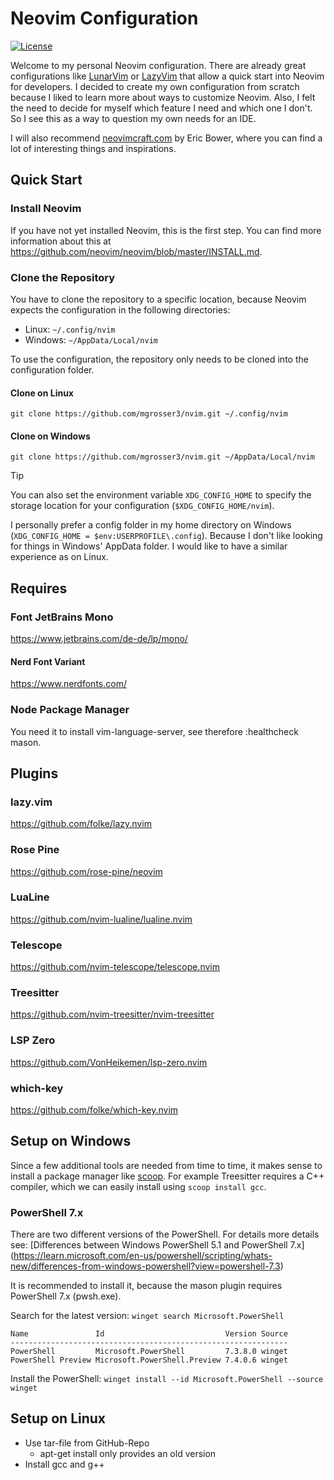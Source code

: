 # Neovim Configuration

<a href="/LICENSE">![License](https://img.shields.io/github/license/mgrosser3/nvim)</a>

Welcome to my personal Neovim configuration. There are already great configurations like
[LunarVim](https://www.lunarvim.org/) or [LazyVim](https://www.lazyvim.org/) that allow
a quick start into Neovim for developers. I decided to create my own configuration from
scratch because I liked to learn more about ways to customize Neovim. Also, I felt the
need to decide for myself which feature I need and which one I don't. So I see this as a
way to question my own needs for an IDE.

I will also recommend [neovimcraft.com](https://neovimcraft.com/) by Eric Bower, where
you can find a lot of interesting things and inspirations.

## Quick Start

### Install Neovim

If you have not yet installed Neovim, this is the first step. You can find more information
about this at https://github.com/neovim/neovim/blob/master/INSTALL.md.

### Clone the Repository 

You have to clone the repository to a specific location, because Neovim expects the
configuration in the following directories:

- Linux: `~/.config/nvim`
- Windows: `~/AppData/Local/nvim`

To use the configuration, the repository only needs to be cloned into the configuration folder.

#### Clone on Linux
```shell
git clone https://github.com/mgrosser3/nvim.git ~/.config/nvim
```
#### Clone on Windows
```shell
git clone https://github.com/mgrosser3/nvim.git ~/AppData/Local/nvim
```

> [!TIP]
> You can also set the environment variable `XDG_CONFIG_HOME` to specify the storage location
> for your configuration (`$XDG_CONFIG_HOME/nvim`).
> 
> I personally prefer a config folder in my home directory on Windows
> (`XDG_CONFIG_HOME = $env:USERPROFILE\.config`). Because I don't like looking for things in
> Windows' AppData folder. I would like to have a similar experience as on Linux.

## Requires

### Font JetBrains Mono
https://www.jetbrains.com/de-de/lp/mono/

#### Nerd Font Variant
https://www.nerdfonts.com/

### Node Package Manager
You need it to install vim-language-server, see therefore :healthcheck mason.

## Plugins

### lazy.vim
https://github.com/folke/lazy.nvim

### Rose Pine
https://github.com/rose-pine/neovim

### LuaLine
https://github.com/nvim-lualine/lualine.nvim

### Telescope
https://github.com/nvim-telescope/telescope.nvim

### Treesitter
https://github.com/nvim-treesitter/nvim-treesitter

### LSP Zero
https://github.com/VonHeikemen/lsp-zero.nvim

### which-key
https://github.com/folke/which-key.nvim

## Setup on Windows

Since a few additional tools are needed from time to time, it makes
sense to install a package manager like [scoop](https://scoop.sh/).
For example Treesitter requires a C++ compiler, which we can easily
install using `scoop install gcc`.

### PowerShell 7.x

There are two different versions of the PowerShell. For details more
details see: [Differences between Windows PowerShell 5.1 and PowerShell 7.x]
(https://learn.microsoft.com/en-us/powershell/scripting/whats-new/differences-from-windows-powershell?view=powershell-7.3)

It is recommended to install it, because the mason plugin requires PowerShell 7.x (pwsh.exe).

Search for the latest version: `winget search Microsoft.PowerShell`

```
Name               Id                           Version Source
--------------------------------------------------------------
PowerShell         Microsoft.PowerShell         7.3.8.0 winget
PowerShell Preview Microsoft.PowerShell.Preview 7.4.0.6 winget
```

Install the PowerShell: `winget install --id Microsoft.PowerShell --source winget`

## Setup on Linux

- Use tar-file from GitHub-Repo 
    - apt-get install only provides an old version
- Install gcc and g++

